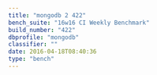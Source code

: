 ```yaml
---
title: "mongodb 2 422"
bench_suite: "16w16 CI Weekly Benchmark"
build_number: "422"
dbprofile: "mongodb"
classifier: ""
date: 2016-04-18T08:40:36
type: "bench"
---
```

